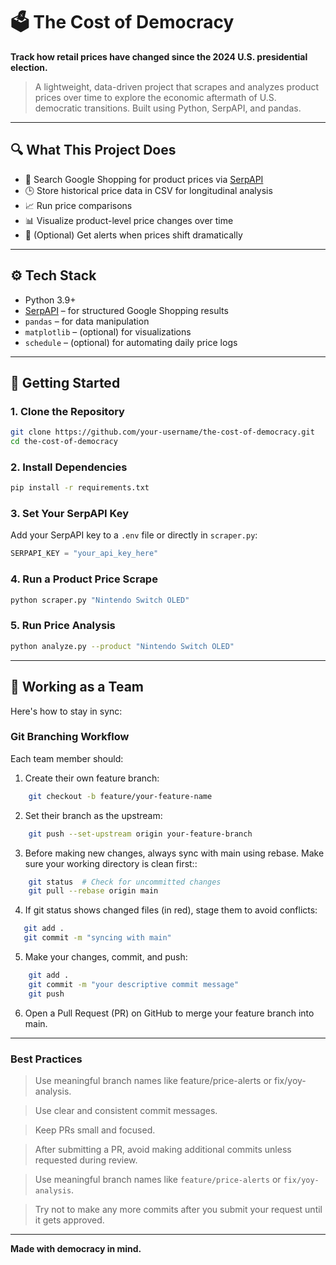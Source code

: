 # 🗳️ The Cost of Democracy

**Track how retail prices have changed since the 2024 U.S. presidential election.**

> A lightweight, data-driven project that scrapes and analyzes product prices over time to explore the economic aftermath of U.S. democratic transitions. Built using Python, SerpAPI, and pandas.

---

## 🔍 What This Project Does

- 🔎 Search Google Shopping for product prices via [SerpAPI](https://serpapi.com)
- 🕒 Store historical price data in CSV for longitudinal analysis
- 📈 Run price comparisons
- 📊 Visualize product-level price changes over time
- 🔔 (Optional) Get alerts when prices shift dramatically

---

## ⚙️ Tech Stack

- Python 3.9+
- [SerpAPI](https://serpapi.com/) – for structured Google Shopping results
- `pandas` – for data manipulation
- `matplotlib` – (optional) for visualizations
- `schedule` – (optional) for automating daily price logs

---

## 🚀 Getting Started

### 1. Clone the Repository
```bash
git clone https://github.com/your-username/the-cost-of-democracy.git
cd the-cost-of-democracy
```

### 2. Install Dependencies
```bash
pip install -r requirements.txt
```

### 3. Set Your SerpAPI Key
Add your SerpAPI key to a `.env` file or directly in `scraper.py`:
```python
SERPAPI_KEY = "your_api_key_here"
```

### 4. Run a Product Price Scrape
```bash
python scraper.py "Nintendo Switch OLED"
```

### 5. Run Price Analysis
```bash
python analyze.py --product "Nintendo Switch OLED"
```

---

## 🤝 Working as a Team

Here's how to stay in sync:

### Git Branching Workflow
Each team member should:
1. Create their own feature branch:
```bash
    git checkout -b feature/your-feature-name
 ```

2. Set their branch as the upstream:
```bash
    git push --set-upstream origin your-feature-branch
```

3. Before making new changes, always sync with main using rebase. Make sure your working directory is clean first::
```bash 
    git status  # Check for uncommitted changes
    git pull --rebase origin main
```

4. If git status shows changed files (in red), stage them to avoid conflicts:
```bash
   git add .
   git commit -m "syncing with main"
```

5. Make your changes, commit, and push:
```bash
    git add .
    git commit -m "your descriptive commit message"
    git push
```

6. Open a Pull Request (PR) on GitHub to merge your feature branch into main.

---
### Best Practices
> Use meaningful branch names like feature/price-alerts or fix/yoy-analysis.

> Use clear and consistent commit messages.

> Keep PRs small and focused.

> After submitting a PR, avoid making additional commits unless requested during review.

> Use meaningful branch names like `feature/price-alerts` or `fix/yoy-analysis`.

> Try not to make any more commits after you submit your request until it gets approved.

---

**Made with democracy in mind.**
